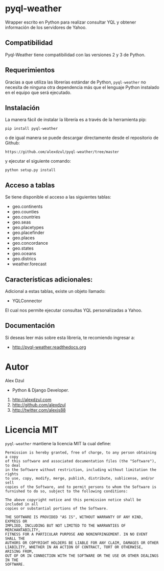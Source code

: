 pyql-weather
============

Wrapper escrito en Python para realizar consultar YQL y obtener información de los servidores de Yahoo.

Compatibilidad
--------------

Pyql-Weather tiene compatibilidad con las versiones 2 y 3 de Python.

Requerimientos
--------------

Gracias a que utiliza las librerías estándar de Python, ``pyql-weather`` no necesita de ninguna otra dependencia 
más que el lenguaje Python instalado en el equipo que será ejecutado.

Instalación
-----------

La manera fácil de instalar la librería es a través de la herramienta pip:

    pip install pyql-weather

o de igual manera se puede descargar directamente desde el repositorio de Github:

    https://github.com/alexdzul/pyql-weather/tree/master

y ejecutar el siguiente comando:

    python setup.py install


Acceso a tablas
---------------

Se tiene disponible el acceso a las siguientes tablas:


* geo.continents
* geo.counties
* geo.countries
* geo.seas
* geo.placetypes
* geo.placefinder
* geo.places
* geo.concordance
* geo.states
* geo.oceans
* geo.districs
* weather.forecast

Características adicionales:
----------------------------

Adicional a estas tablas, existe un objeto llamado:

   + YQLConnector

El cual nos permite ejecutar consultas YQL personalizadas a Yahoo.


Documentación
-------------

Si deseas leer más sobre esta librería, te recomiendo ingresar a:

* http://pyql-weather.readthedocs.org


Autor
=====

Alex Dzul

* Python & Django Developer.

1. http://alexdzul.com
2. http://github.com/alexdzul
3. http://twitter.com/alexjs88

Licencia MIT
============

``pyql-weather`` mantiene la licencia MIT la cual define:

    Permission is hereby granted, free of charge, to any person obtaining a copy
    of this software and associated documentation files (the "Software"), to deal
    in the Software without restriction, including without limitation the rights
    to use, copy, modify, merge, publish, distribute, sublicense, and/or sell
    copies of the Software, and to permit persons to whom the Software is
    furnished to do so, subject to the following conditions:
    
    The above copyright notice and this permission notice shall be included in all
    copies or substantial portions of the Software.
    
    THE SOFTWARE IS PROVIDED "AS IS", WITHOUT WARRANTY OF ANY KIND, EXPRESS OR
    IMPLIED, INCLUDING BUT NOT LIMITED TO THE WARRANTIES OF MERCHANTABILITY,
    FITNESS FOR A PARTICULAR PURPOSE AND NONINFRINGEMENT. IN NO EVENT SHALL THE
    AUTHORS OR COPYRIGHT HOLDERS BE LIABLE FOR ANY CLAIM, DAMAGES OR OTHER
    LIABILITY, WHETHER IN AN ACTION OF CONTRACT, TORT OR OTHERWISE, ARISING FROM,
    OUT OF OR IN CONNECTION WITH THE SOFTWARE OR THE USE OR OTHER DEALINGS IN THE
    SOFTWARE.